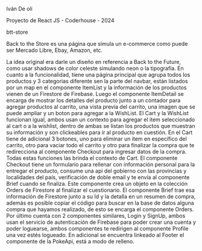 Iván De oli

Proyecto de React JS - Coderhouse - 2024

btt-store

Back to the Store es una página que simula un e-commerce como puede ser Mercado Libre, Ebay, Amazon, etc.

La idea original era darle un diseño en referencia a Back to the Future, como usar shadows de color celeste simulando neon o la tipografía.
En cuanto a la funcionalidad, tiene una página principal que agrupa todos los productos y 3 categorias diferente sen la parte del navbar, están listados por un map en el componente ItemList y la información de los productos vienen de un Firestore de Firebase. Luego el componente ItemDetail se encarga de mostrar los detalles del producto junto a un contador para agregar productos al carrito, una vista previa del carrito, una imagen que se puede ampliar y un boton para agregar a la WishList.
El Cart y la WishList funcionan igual, ambos usan un contexto para agregar el item seleccionado al cart o a la wishlist, dentro de ambas se listan los productos que muestran su información y son clickeables para ir al producto en cuestión. En el Cart tiene de adicional 3 botones, uno para eliminar un item en específico del carrito, otro para vaciar todo el carrito y otro para finalizar la compra que te redirecciona al componente Checkout para ingresar datos de la compra. Todas estas funciones las brinda el contexto de Cart.
El componente Checkout tiene un formulario para rellenar con información personal para la entregar el producto, consume una api del gobierno con las provincias y localidades del país, verificación de doble email y te envía al componente Brief cuando se finaliza. Este componente crea un objeto en la colección Orders de Firestore al finalizar el cuestionario. El componente Brief trae esa información de Firestore junto a su Id y la detalla en un resumen de compra, además es posible copiar el código para buscar en la base de datos alguna compra que hayamos realizado, de esto se encarga el componente Orders.
Por último cuenta con 2 componentes similares, Login y SignUp, ambos usan el servicio de autenticación de Firebase para poder crear una cuenta y poder loguearse, ambos componentes te redirigen al componente Profile una vez estés logueado.
En adicional se encuentra linkeado al Footer el componente de la PokeApi, está a modo de relleno.